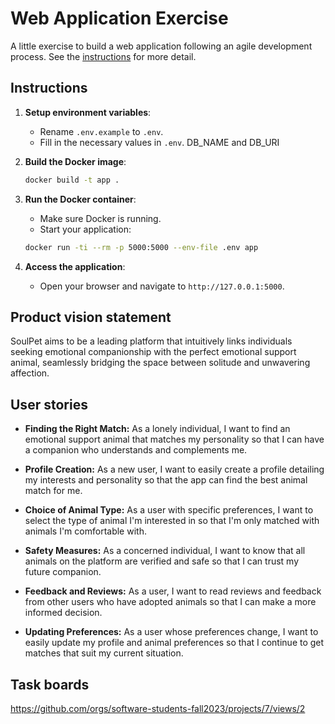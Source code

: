 # Web Application Exercise

A little exercise to build a web application following an agile development process. See the [instructions](instructions.md) for more detail.

## Instructions
1. **Setup environment variables**:
    - Rename `.env.example` to `.env`.
    - Fill in the necessary values in `.env`. DB_NAME and DB_URI

2. **Build the Docker image**:
    ```bash
    docker build -t app .
    ```

3. **Run the Docker container**:
    - Make sure Docker is running.
    - Start your application:
    ```bash
    docker run -ti --rm -p 5000:5000 --env-file .env app
    ```

4. **Access the application**:
    - Open your browser and navigate to `http://127.0.0.1:5000`.

## Product vision statement

SoulPet aims to be a leading platform that intuitively links individuals seeking emotional companionship with the perfect emotional support animal, seamlessly bridging the space between solitude and unwavering affection.

## User stories

- **Finding the Right Match:** As a lonely individual, I want to find an emotional support animal that matches my personality so that I can have a companion who understands and complements me.

- **Profile Creation:** As a new user, I want to easily create a profile detailing my interests and personality so that the app can find the best animal match for me.

- **Choice of Animal Type:** As a user with specific preferences, I want to select the type of animal I'm interested in so that I'm only matched with animals I'm comfortable with.

- **Safety Measures:** As a concerned individual, I want to know that all animals on the platform are verified and safe so that I can trust my future companion.

- **Feedback and Reviews:** As a user, I want to read reviews and feedback from other users who have adopted animals so that I can make a more informed decision.

- **Updating Preferences:** As a user whose preferences change, I want to easily update my profile and animal preferences so that I continue to get matches that suit my current situation.

## Task boards

https://github.com/orgs/software-students-fall2023/projects/7/views/2
